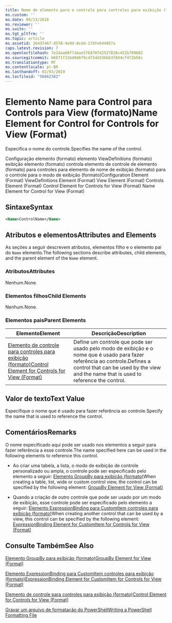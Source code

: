 ```yaml
---
title: Nome de elemento para o controle para controles para exibição (formato) | Microsoft Docs
ms.custom: ''
ms.date: 09/13/2016
ms.reviewer: ''
ms.suite: ''
ms.tgt_pltfrm: ''
ms.topic: article
ms.assetid: 26437467-d578-4e8d-8cdd-17dfe644957a
caps.latest.revision: 7
ms.openlocfilehash: 7e24aa60f7abae5768707d2527826c452b709002
ms.sourcegitcommit: b6871f21bd666f9cd71dd336bb3f844cf472b56c
ms.translationtype: MT
ms.contentlocale: pt-BR
ms.lasthandoff: 02/03/2019
ms.locfileid: "56862382"
---
```

# <a name="name-element-for-control-for-controls-for-view-format"></a><span data-ttu-id="3b887-102">Elemento Name para Control para Controls para View (formato)</span><span class="sxs-lookup"><span data-stu-id="3b887-102">Name Element for Control for Controls for View (Format)</span></span>

<span data-ttu-id="3b887-103">Especifica o nome do controle.</span><span class="sxs-lookup"><span data-stu-id="3b887-103">Specifies the name of the control.</span></span>

<span data-ttu-id="3b887-104">Configuração elemento (formato) elemento ViewDefinitions (formato) exibição elemento (formato) controla elemento de controle de elemento (formato) para controles para elemento de nome de exibição (formato) para o controle para o modo de exibição (formato)</span><span class="sxs-lookup"><span data-stu-id="3b887-104">Configuration Element (Format) ViewDefinitions Element (Format) View Element (Format) Controls Element (Format) Control Element for Controls for View (Format) Name Element for Control for View (Format)</span></span>

## <a name="syntax"></a><span data-ttu-id="3b887-105">Sintaxe</span><span class="sxs-lookup"><span data-stu-id="3b887-105">Syntax</span></span>

```xml
<Name>ControlName</Name>
```

## <a name="attributes-and-elements"></a><span data-ttu-id="3b887-106">Atributos e elementos</span><span class="sxs-lookup"><span data-stu-id="3b887-106">Attributes and Elements</span></span>

<span data-ttu-id="3b887-107">As seções a seguir descrevem atributos, elementos filho e o elemento pai do `Name` elemento.</span><span class="sxs-lookup"><span data-stu-id="3b887-107">The following sections describe attributes, child elements, and the parent element of the `Name` element.</span></span>

### <a name="attributes"></a><span data-ttu-id="3b887-108">Atributos</span><span class="sxs-lookup"><span data-stu-id="3b887-108">Attributes</span></span>

<span data-ttu-id="3b887-109">Nenhum.</span><span class="sxs-lookup"><span data-stu-id="3b887-109">None.</span></span>

### <a name="child-elements"></a><span data-ttu-id="3b887-110">Elementos filhos</span><span class="sxs-lookup"><span data-stu-id="3b887-110">Child Elements</span></span>

<span data-ttu-id="3b887-111">Nenhum.</span><span class="sxs-lookup"><span data-stu-id="3b887-111">None.</span></span>

### <a name="parent-elements"></a><span data-ttu-id="3b887-112">Elementos pais</span><span class="sxs-lookup"><span data-stu-id="3b887-112">Parent Elements</span></span>

|<span data-ttu-id="3b887-113">Elemento</span><span class="sxs-lookup"><span data-stu-id="3b887-113">Element</span></span>|<span data-ttu-id="3b887-114">Descrição</span><span class="sxs-lookup"><span data-stu-id="3b887-114">Description</span></span>|
|-------------|-----------------|
|[<span data-ttu-id="3b887-115">Elemento de controle para controles para exibição (formato)</span><span class="sxs-lookup"><span data-stu-id="3b887-115">Control Element for Controls for View (Format)</span></span>](./control-element-for-controls-for-view-format.md)|<span data-ttu-id="3b887-116">Define um controle que pode ser usado pelo modo de exibição e o nome que é usado para fazer referência ao controle.</span><span class="sxs-lookup"><span data-stu-id="3b887-116">Defines a control that can be used by the view and the name that is used to reference the control.</span></span>|

## <a name="text-value"></a><span data-ttu-id="3b887-117">Valor de texto</span><span class="sxs-lookup"><span data-stu-id="3b887-117">Text Value</span></span>

<span data-ttu-id="3b887-118">Especifique o nome que é usado para fazer referência ao controle.</span><span class="sxs-lookup"><span data-stu-id="3b887-118">Specify the name that is used to reference the control.</span></span>

## <a name="remarks"></a><span data-ttu-id="3b887-119">Comentários</span><span class="sxs-lookup"><span data-stu-id="3b887-119">Remarks</span></span>

<span data-ttu-id="3b887-120">O nome especificado aqui pode ser usado nos elementos a seguir para fazer referência a esse controle.</span><span class="sxs-lookup"><span data-stu-id="3b887-120">The name specified here can be used in the following elements to reference this control.</span></span>

- <span data-ttu-id="3b887-121">Ao criar uma tabela, a lista, o modo de exibição de controle personalizado ou ampla, o controle pode ser especificado pelo elemento a seguir: [Elemento GroupBy para exibição (formato)](./groupby-element-for-view-format.md)</span><span class="sxs-lookup"><span data-stu-id="3b887-121">When creating a table, list, wide or custom control view, the control can be specified by the following element: [GroupBy Element for View (Format)](./groupby-element-for-view-format.md)</span></span>

- <span data-ttu-id="3b887-122">Quando a criação de outro controle que pode ser usado por um modo de exibição, esse controle pode ser especificado pelo elemento a seguir: [Elemento ExpressionBinding para CustomItem controles para exibição (formato)](./expressionbinding-element-for-customitem-for-controls-for-view-format.md)</span><span class="sxs-lookup"><span data-stu-id="3b887-122">When creating another control that can be used by a view, this control can be specified by the following element: [ExpressionBinding Element for CustomItem for Controls for View (Format)](./expressionbinding-element-for-customitem-for-controls-for-view-format.md)</span></span>

## <a name="see-also"></a><span data-ttu-id="3b887-123">Consulte Também</span><span class="sxs-lookup"><span data-stu-id="3b887-123">See Also</span></span>

[<span data-ttu-id="3b887-124">Elemento GroupBy para exibição (formato)</span><span class="sxs-lookup"><span data-stu-id="3b887-124">GroupBy Element for View (Format)</span></span>](./groupby-element-for-view-format.md)

[<span data-ttu-id="3b887-125">Elemento ExpressionBinding para CustomItem controles para exibição (formato)</span><span class="sxs-lookup"><span data-stu-id="3b887-125">ExpressionBinding Element for CustomItem for Controls for View (Format)</span></span>](./expressionbinding-element-for-customitem-for-controls-for-view-format.md)

[<span data-ttu-id="3b887-126">Elemento de controle para controles para exibição (formato)</span><span class="sxs-lookup"><span data-stu-id="3b887-126">Control Element for Controls for View (Format)</span></span>](./control-element-for-controls-for-view-format.md)

[<span data-ttu-id="3b887-127">Gravar um arquivo de formatação do PowerShell</span><span class="sxs-lookup"><span data-stu-id="3b887-127">Writing a PowerShell Formatting File</span></span>](./writing-a-powershell-formatting-file.md)
